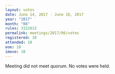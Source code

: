 ```yaml
---
layout: votes
date: June 14, 2017 - June 16, 2017
year: "2017"
month: "06"
rules: 3152013
permalink: meetings/2017/06/votes
registered: 10
attended: 10
ooe: 18
imove: 10
---
```


Meeting did not meet quorum. No votes were held.
